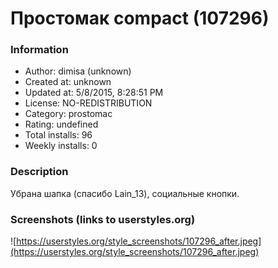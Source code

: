 # Простомак compact (107296)

### Information
- Author: dimisa (unknown)
- Created at: unknown
- Updated at: 5/8/2015, 8:28:51 PM
- License: NO-REDISTRIBUTION
- Category: prostomac
- Rating: undefined
- Total installs: 96
- Weekly installs: 0


### Description
Убрана шапка (спасибо Lain_13), социальные кнопки.


### Screenshots (links to userstyles.org)
![https://userstyles.org/style_screenshots/107296_after.jpeg](https://userstyles.org/style_screenshots/107296_after.jpeg)


